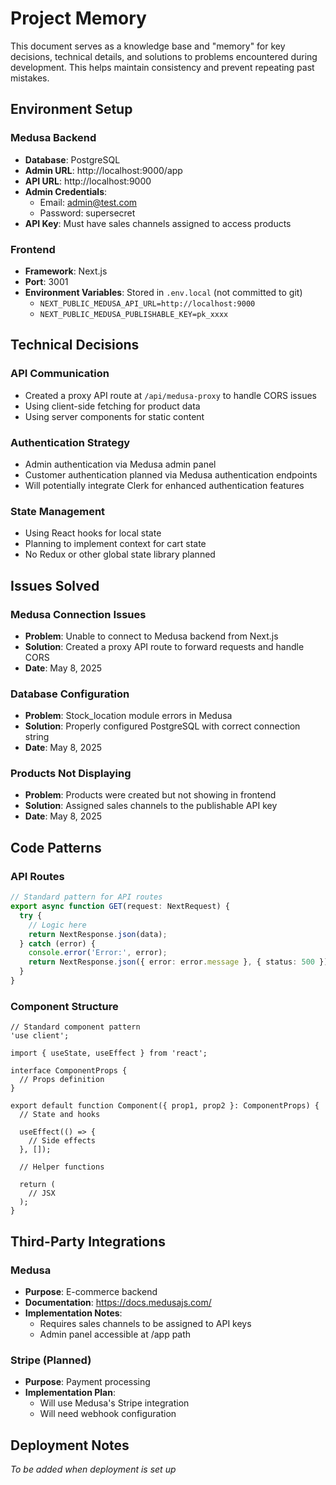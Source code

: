 # Project Memory

This document serves as a knowledge base and "memory" for key decisions, technical details, and solutions to problems encountered during development. This helps maintain consistency and prevent repeating past mistakes.

## Environment Setup

### Medusa Backend
- **Database**: PostgreSQL
- **Admin URL**: http://localhost:9000/app
- **API URL**: http://localhost:9000
- **Admin Credentials**: 
  - Email: admin@test.com
  - Password: supersecret
- **API Key**: Must have sales channels assigned to access products

### Frontend
- **Framework**: Next.js
- **Port**: 3001
- **Environment Variables**: Stored in `.env.local` (not committed to git)
  - `NEXT_PUBLIC_MEDUSA_API_URL=http://localhost:9000`
  - `NEXT_PUBLIC_MEDUSA_PUBLISHABLE_KEY=pk_xxxx`

## Technical Decisions

### API Communication
- Created a proxy API route at `/api/medusa-proxy` to handle CORS issues
- Using client-side fetching for product data
- Using server components for static content

### Authentication Strategy
- Admin authentication via Medusa admin panel
- Customer authentication planned via Medusa authentication endpoints
- Will potentially integrate Clerk for enhanced authentication features

### State Management
- Using React hooks for local state
- Planning to implement context for cart state
- No Redux or other global state library planned

## Issues Solved

### Medusa Connection Issues
- **Problem**: Unable to connect to Medusa backend from Next.js
- **Solution**: Created a proxy API route to forward requests and handle CORS
- **Date**: May 8, 2025

### Database Configuration
- **Problem**: Stock_location module errors in Medusa
- **Solution**: Properly configured PostgreSQL with correct connection string
- **Date**: May 8, 2025

### Products Not Displaying
- **Problem**: Products were created but not showing in frontend
- **Solution**: Assigned sales channels to the publishable API key
- **Date**: May 8, 2025

## Code Patterns

### API Routes
```typescript
// Standard pattern for API routes
export async function GET(request: NextRequest) {
  try {
    // Logic here
    return NextResponse.json(data);
  } catch (error) {
    console.error('Error:', error);
    return NextResponse.json({ error: error.message }, { status: 500 });
  }
}
```

### Component Structure
```tsx
// Standard component pattern
'use client';

import { useState, useEffect } from 'react';

interface ComponentProps {
  // Props definition
}

export default function Component({ prop1, prop2 }: ComponentProps) {
  // State and hooks
  
  useEffect(() => {
    // Side effects
  }, []);
  
  // Helper functions
  
  return (
    // JSX
  );
}
```

## Third-Party Integrations

### Medusa
- **Purpose**: E-commerce backend
- **Documentation**: https://docs.medusajs.com/
- **Implementation Notes**: 
  - Requires sales channels to be assigned to API keys
  - Admin panel accessible at /app path

### Stripe (Planned)
- **Purpose**: Payment processing
- **Implementation Plan**: 
  - Will use Medusa's Stripe integration
  - Will need webhook configuration

## Deployment Notes

*To be added when deployment is set up* 